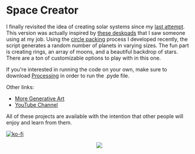 # Space Creator

I finally revisited the idea of creating solar systems since my [last attempt](https://github.com/erdavids/Generative-Space-System). This version was actually inspired by [these deskpads](https://novelkeys.xyz/products/godspeed-deskpads) that I saw someone using at my job. Using the [circle packing](https://github.com/erdavids/Circle-Packing) process I developed recently, the script generates a random number of planets in varying sizes. The fun part is creating rings, an array of moons, and a beautiful backdrop of stars. There are a ton of customizable options to play with in this one.

If you're interested in running the code on your own, make sure to download [Processing](https://www.processing.org) in order to run the .pyde file.

Other links:
- [More Generative Art](https://github.com/erdavids/Generative-Art)
- [YouTube Channel](https://www.youtube.com/channel/UCUrmX3SvpPerq-KAfGBrgGQ)

All of these projects are available with the intention that other people will enjoy and learn from them.

[![ko-fi](https://www.ko-fi.com/img/githubbutton_sm.svg)](https://ko-fi.com/A0A6YGXL)


<p align="center"><img src="https://github.com/erdavids/Space-Creator/blob/master/Examples/possiblereddit.png"></p>
